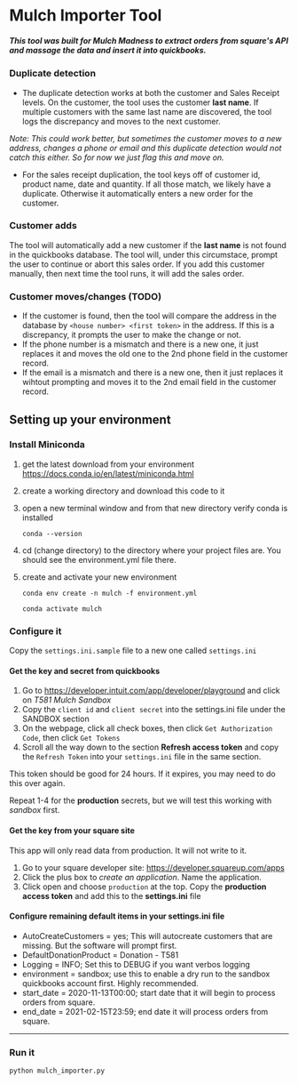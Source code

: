 # Mulch Importer Tool

##### This tool was built for Mulch Madness to extract orders from square's API and massage the data and insert it into quickbooks.

### Duplicate detection

* The duplicate detection works at both the customer and Sales Receipt levels. On the customer, the tool uses the customer **last name**.  If multiple customers with the same last name are discovered, the tool logs the discrepancy and moves to the next customer. 

*Note: This could work better, but sometimes the customer moves to a new address, changes a phone or email and this duplicate detection would not catch this either. So for now we just flag this and move on.*

* For the sales receipt duplication, the tool keys off of customer id, product name, date and quantity. If all those match, we likely have a duplicate. Otherwise it automatically enters a new order for the customer.

### Customer adds

The tool will automatically add a new customer if the **last name** is not found in the quickbooks database. The tool will, under this circumstace, prompt the user to continue or abort this sales order. If you add this customer manually, then next time the tool runs, it will add the sales order.

### Customer moves/changes (TODO)

* If the customer is found, then the tool will compare the address in the database by `<house number> <first token>` in the address. If this is a discrepancy, it prompts the user to make the change or not.
* If the phone number is a mismatch and there is a new one, it just replaces it and moves the old one to the 2nd phone field in the customer record.
* If the email is a mismatch and there is a new one, then it just replaces it wihtout prompting and moves it to the 2nd email field in the customer record.

## Setting up your environment

### Install Miniconda
1. get the latest download from your environment https://docs.conda.io/en/latest/miniconda.html
2. create a working directory and download this code to it
3. open a new terminal window and from that new directory verify conda is installed
    
    `conda --version`
    
4. cd (change directory) to the directory where your project files are. You should see the environment.yml file there.
    
5. create and activate your new environment
    
    `conda env create -n mulch -f environment.yml`

    `conda activate mulch`

### Configure it

Copy the `settings.ini.sample` file to a new one called `settings.ini`

#### Get the key and secret from quickbooks
1. Go to https://developer.intuit.com/app/developer/playground and click on *T581 Mulch Sandbox*
2. Copy the `client id` and `client secret` into the settings.ini file under the SANDBOX section
3. On the webpage, click all check boxes, then click `Get Authorization Code`, then click `Get Tokens`
4. Scroll all the way down to the section **Refresh access token** and copy the `Refresh Token` into your `settings.ini` file in the same section.

This token should be good for 24 hours. If it expires, you may need to do this over again.

Repeat 1-4 for the **production** secrets, but we will test this working with *sandbox* first.

#### Get the key from your square site

This app will only read data from production. It will not write to it.

1. Go to your square developer site: https://developer.squareup.com/apps
2. Click the plus box to *create an application*. Name the application.
3. Click open and choose `production` at the top. Copy the **production access token** and add this to the **settings.ini** file

#### Configure remaining default items in your settings.ini file
* AutoCreateCustomers = yes; This will autocreate customers that are missing. But the software will prompt first.
* DefaultDonationProduct = Donation - T581
* Logging = INFO; Set this to DEBUG if you want verbos logging
* environment = sandbox; use this to enable a dry run to the sandbox quickbooks account first. Highly recommended. 
* start_date = 2020-11-13T00:00; start date that it will begin to process orders from square.
* end_date = 2021-02-15T23:59; end date it will process orders from square.

---

### Run it

`python mulch_importer.py`